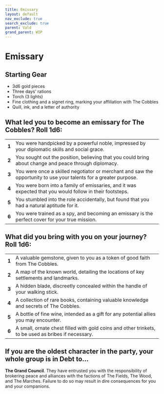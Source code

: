 ```yaml
---
title: Emissary
layout: default
nav_exclude: true
search_exclude: true
parent: Vald
grand_parent: WIP
---
```



# Emissary

## Starting Gear

- 3d6 gold pieces
- Three days' rations
- Torch (3 lights)
- Fine clothing and a signet ring, marking your affiliation with The Cobbles
- Quill, ink, and a letter of authority

## What led you to become an emissary for The Cobbles? Roll 1d6:

|       |                                                              |
| ----- | ------------------------------------------------------------ |
| **1** | You were handpicked by a powerful noble, impressed by your diplomatic skills and social grace. |
| **2** | You sought out the position, believing that you could bring about change and peace through diplomacy. |
| **3** | You were once a skilled negotiator or merchant and saw the opportunity to use your talents for a greater purpose. |
| **4** | You were born into a family of emissaries, and it was expected that you would follow in their footsteps. |
| **5** | You stumbled into the role accidentally, but found that you had a natural aptitude for it. |
| **6** | You were trained as a spy, and becoming an emissary is the perfect cover for your true mission. |

## What did you bring with you on your journey? Roll 1d6:

|       |                                                              |
| ----- | ------------------------------------------------------------ |
| **1** | A valuable gemstone, given to you as a token of good faith from The Cobbles. |
| **2** | A map of the known world, detailing the locations of key settlements and landmarks. |
| **3** | A hidden blade, discreetly concealed within the handle of your walking stick. |
| **4** | A collection of rare books, containing valuable knowledge and secrets of The Cobbles. |
| **5** | A bottle of fine wine, intended as a gift for any potential allies you may encounter. |
| **6** | A small, ornate chest filled with gold coins and other trinkets, to be used as bribes if necessary. |

## If you are the oldest character in the party, your whole group is in Debt to...

**The Grand Council**. They have entrusted you with the responsibility of brokering peace and alliances with the factions of The Fields, The Wood, and The Marches. Failure to do so may result in dire consequences for you and your companions.